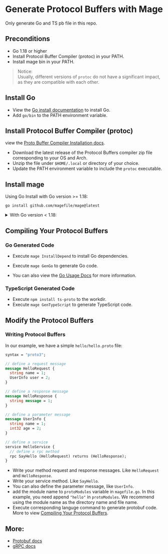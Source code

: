 # Generate Protocol Buffers with Mage

Only generate Go and TS pb file in this repo.

## Preconditions

- Go 1.18 or higher
- Install Protocol Buffer Compiler (protoc) in your PATH.
- Install mage bin in your PATH.

> Notice:  
> Usually, different versions of `protoc` do not have a significant impact, as they are compatible with each other.

## Install Go

- View the [Go install documentation](https://go.dev/doc/install) to install Go.
- Add `go/bin` to the PATH environment variable.

## Install Protocol Buffer Compiler (protoc)

view the [Proto Buffer Compiler Installation docs](https://grpc.io/docs/protoc-installation/).

- Download the latest release of the Protocol Buffers compiler zip file corresponding to your OS and Arch.
- Unzip the file under `$HOME/.local` or directory of your choice.
- Update the PATH environment variable to include the `protoc` executable.

## Install mage

Using Go Install with Go version >= 1.18:

```shell
go install github.com/magefile/mage@latest
```

<details>
<summary>With Go version < 1.18:</summary>

You can use `bootstrap_install_mage.bat` or `bootstrap_install_mage.sh` to install mage fast.

</details>

## Compiling Your Protocol Buffers

### Go Generated Code

- Execute `mage InstallDepend` to install Go dependencies.

- Execute `mage GenGo` to generate Go code.

- You can also view the [Go Usage Docs](https://grpc.io/docs/languages/go/quickstart/#prerequisites) for more information.

### TypeScript Generated Code

- Execute `npm install ts-proto` to the workdir.
- Execute `mage GenTypeScript` to generate TypeScript code.

## Modify the Protocol Buffers

### Writing Protocol Buffers

In our example, we have a simple `hello/hello.proto` file:

```proto
syntax = "proto3";

// define a request message
message HelloRequest {
  string name = 1;
  UserInfo user = 2;
}

// define a response message
message HelloResponse {
  string message = 1;
}

// define a parameter message
message UserInfo {
  string name = 1;
  int32 age = 2;
}

// define a service
service HelloService {
  // define a rpc method
  rpc SayHello (HelloRequest) returns (HelloResponse);
}
```

- Write your method request and response messages. Like `HelloRequest` and `HelloResponse`.
- Write your service method. Like `SayHello`.
- You can also define the parameter message, like `UserInfo`.
- add the module name to `protoModules` variable in `magefile.go`. In this example, you need append `"hello"` in `protoModules`. We recommend using the module name as the directory name and file name.
- Execute corresponding languge command to generate protobuf code. More to view [Compiling Your Protocol Buffers](#compiling-your-protocol-buffers).

## More:

- [Protobuf docs](https://protobuf.dev/)
- [gRPC docs](https://grpc.io/docs)
